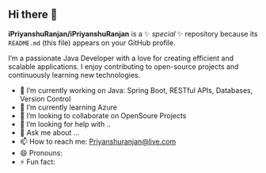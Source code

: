 ## Hi there 👋
**iPriyanshuRanjan/iPriyanshuRanjan** is a ✨ _special_ ✨ repository because its `README.md` (this file) appears on your GitHub profile.

I’m a passionate Java Developer with a love for creating efficient and scalable applications. I enjoy contributing to open-source projects and continuously learning new technologies.

- 🔭 I’m currently working on Java: Spring Boot, RESTful APIs, Databases, Version Control
- 🌱 I’m currently learning Azure
- 👯 I’m looking to collaborate on OpenSoure Projects
- 🤔 I’m looking for help with ..
- 💬 Ask me about ...
- 📫 How to reach me: Priyanshuranjan@live.com
- 😄 Pronouns:
- ⚡ Fun fact:


